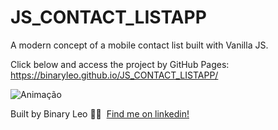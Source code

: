 # JS_CONTACT_LISTAPP
A modern concept of a mobile contact list built with Vanilla JS.

Click below and access the project by GitHub Pages:
https://binaryleo.github.io/JS_CONTACT_LISTAPP/

![Animação](https://user-images.githubusercontent.com/72607039/141899152-888cf611-01bb-4a29-900c-bb3d0dddeae7.gif)


Built  by Binary Leo 👋🏻 &nbsp;[Find me on linkedin!](https://www.linkedin.com/in/leonardo-moura-92b513209/)
